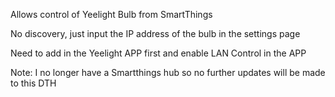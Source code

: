 Allows control of Yeelight Bulb from SmartThings

No discovery, just input the IP address of the bulb in the settings page

Need to add in the Yeelight APP first and enable LAN Control in the APP

Note: I no longer have a Smartthings hub so no further updates will be made to this DTH
